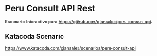 # Peru Consult API Rest
Escenario Interactivo para https://github.com/giansalex/peru-consult-api.

## Katacoda Scenario
https://www.katacoda.com/giansalex/scenarios/peru-consult-api
